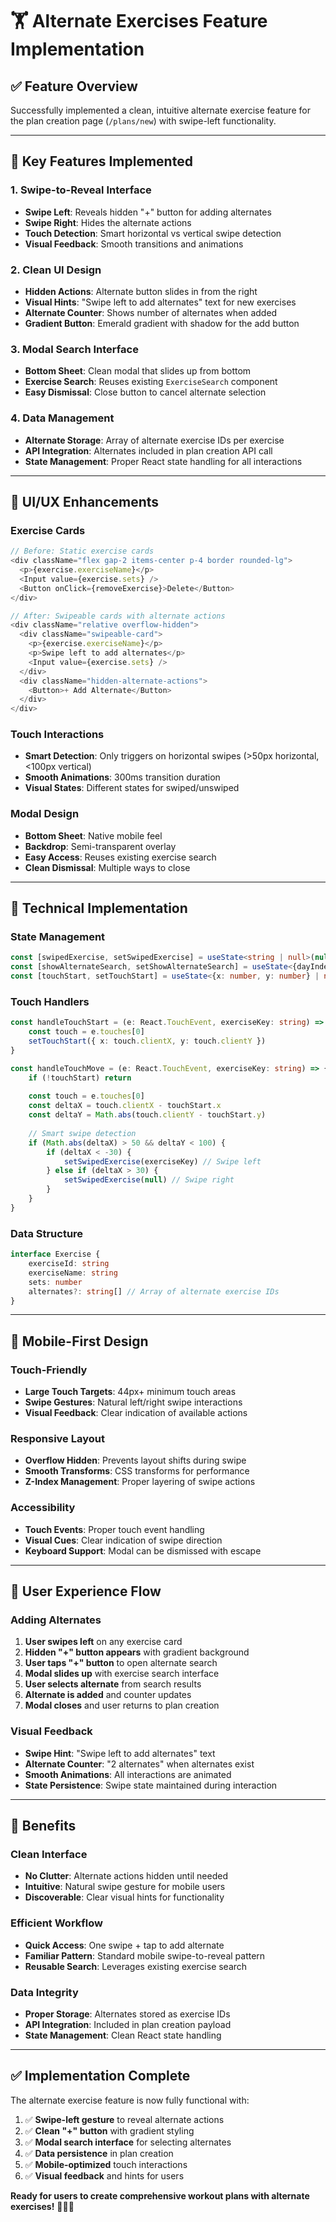 # 🏋️ Alternate Exercises Feature Implementation

## ✅ Feature Overview

Successfully implemented a clean, intuitive alternate exercise feature for the plan creation page (`/plans/new`) with swipe-left functionality.

---

## 🎯 Key Features Implemented

### 1. **Swipe-to-Reveal Interface**
- **Swipe Left**: Reveals hidden "+" button for adding alternates
- **Swipe Right**: Hides the alternate actions
- **Touch Detection**: Smart horizontal vs vertical swipe detection
- **Visual Feedback**: Smooth transitions and animations

### 2. **Clean UI Design**
- **Hidden Actions**: Alternate button slides in from the right
- **Visual Hints**: "Swipe left to add alternates" text for new exercises
- **Alternate Counter**: Shows number of alternates when added
- **Gradient Button**: Emerald gradient with shadow for the add button

### 3. **Modal Search Interface**
- **Bottom Sheet**: Clean modal that slides up from bottom
- **Exercise Search**: Reuses existing `ExerciseSearch` component
- **Easy Dismissal**: Close button to cancel alternate selection

### 4. **Data Management**
- **Alternate Storage**: Array of alternate exercise IDs per exercise
- **API Integration**: Alternates included in plan creation API call
- **State Management**: Proper React state handling for all interactions

---

## 🎨 UI/UX Enhancements

### **Exercise Cards**
```typescript
// Before: Static exercise cards
<div className="flex gap-2 items-center p-4 border rounded-lg">
  <p>{exercise.exerciseName}</p>
  <Input value={exercise.sets} />
  <Button onClick={removeExercise}>Delete</Button>
</div>

// After: Swipeable cards with alternate actions
<div className="relative overflow-hidden">
  <div className="swipeable-card">
    <p>{exercise.exerciseName}</p>
    <p>Swipe left to add alternates</p>
    <Input value={exercise.sets} />
  </div>
  <div className="hidden-alternate-actions">
    <Button>+ Add Alternate</Button>
  </div>
</div>
```

### **Touch Interactions**
- **Smart Detection**: Only triggers on horizontal swipes (>50px horizontal, <100px vertical)
- **Smooth Animations**: 300ms transition duration
- **Visual States**: Different states for swiped/unswiped

### **Modal Design**
- **Bottom Sheet**: Native mobile feel
- **Backdrop**: Semi-transparent overlay
- **Easy Access**: Reuses existing exercise search
- **Clean Dismissal**: Multiple ways to close

---

## 🔧 Technical Implementation

### **State Management**
```typescript
const [swipedExercise, setSwipedExercise] = useState<string | null>(null)
const [showAlternateSearch, setShowAlternateSearch] = useState<{dayIndex: number, exerciseIndex: number} | null>(null)
const [touchStart, setTouchStart] = useState<{x: number, y: number} | null>(null)
```

### **Touch Handlers**
```typescript
const handleTouchStart = (e: React.TouchEvent, exerciseKey: string) => {
    const touch = e.touches[0]
    setTouchStart({ x: touch.clientX, y: touch.clientY })
}

const handleTouchMove = (e: React.TouchEvent, exerciseKey: string) => {
    if (!touchStart) return
    
    const touch = e.touches[0]
    const deltaX = touch.clientX - touchStart.x
    const deltaY = Math.abs(touch.clientY - touchStart.y)
    
    // Smart swipe detection
    if (Math.abs(deltaX) > 50 && deltaY < 100) {
        if (deltaX < -30) {
            setSwipedExercise(exerciseKey) // Swipe left
        } else if (deltaX > 30) {
            setSwipedExercise(null) // Swipe right
        }
    }
}
```

### **Data Structure**
```typescript
interface Exercise {
    exerciseId: string
    exerciseName: string
    sets: number
    alternates?: string[] // Array of alternate exercise IDs
}
```

---

## 📱 Mobile-First Design

### **Touch-Friendly**
- **Large Touch Targets**: 44px+ minimum touch areas
- **Swipe Gestures**: Natural left/right swipe interactions
- **Visual Feedback**: Clear indication of available actions

### **Responsive Layout**
- **Overflow Hidden**: Prevents layout shifts during swipe
- **Smooth Transforms**: CSS transforms for performance
- **Z-Index Management**: Proper layering of swipe actions

### **Accessibility**
- **Touch Events**: Proper touch event handling
- **Visual Cues**: Clear indication of swipe direction
- **Keyboard Support**: Modal can be dismissed with escape

---

## 🚀 User Experience Flow

### **Adding Alternates**
1. **User swipes left** on any exercise card
2. **Hidden "+" button appears** with gradient background
3. **User taps "+" button** to open alternate search
4. **Modal slides up** with exercise search interface
5. **User selects alternate** from search results
6. **Alternate is added** and counter updates
7. **Modal closes** and user returns to plan creation

### **Visual Feedback**
- **Swipe Hint**: "Swipe left to add alternates" text
- **Alternate Counter**: "2 alternates" when alternates exist
- **Smooth Animations**: All interactions are animated
- **State Persistence**: Swipe state maintained during interaction

---

## 🎯 Benefits

### **Clean Interface**
- **No Clutter**: Alternate actions hidden until needed
- **Intuitive**: Natural swipe gesture for mobile users
- **Discoverable**: Clear visual hints for functionality

### **Efficient Workflow**
- **Quick Access**: One swipe + tap to add alternate
- **Familiar Pattern**: Standard mobile swipe-to-reveal pattern
- **Reusable Search**: Leverages existing exercise search

### **Data Integrity**
- **Proper Storage**: Alternates stored as exercise IDs
- **API Integration**: Included in plan creation payload
- **State Management**: Clean React state handling

---

## ✅ Implementation Complete

The alternate exercise feature is now fully functional with:

1. ✅ **Swipe-left gesture** to reveal alternate actions
2. ✅ **Clean "+" button** with gradient styling
3. ✅ **Modal search interface** for selecting alternates
4. ✅ **Data persistence** in plan creation
5. ✅ **Mobile-optimized** touch interactions
6. ✅ **Visual feedback** and hints for users

**Ready for users to create comprehensive workout plans with alternate exercises!** 🏋️‍♂️💪
